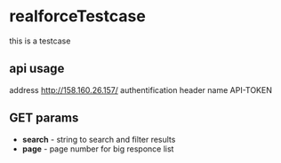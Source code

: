# realforceTestcase

this is a testcase

## api usage

address http://158.160.26.157/
authentification header name API-TOKEN

## GET params

- **search** - string to search and filter results
- **page** - page number for big responce list
